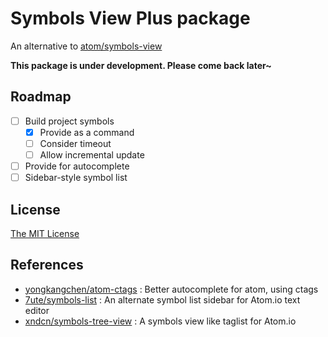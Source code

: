 # Symbols View Plus package

An alternative to [atom/symbols-view](https://github.com/atom/symbols-view)

**This package is under development. Please come back later~**

## Roadmap

- [ ] Build project symbols
  - [x] Provide as a command
  - [ ] Consider timeout
  - [ ] Allow incremental update
- [ ] Provide for autocomplete
- [ ] Sidebar-style symbol list

## License

[The MIT License](https://github.com/aidistan/atom-symbols-view-plus/blob/master/LICENSE.md)

## References

- [yongkangchen/atom-ctags](https://github.com/yongkangchen/atom-ctags) : Better autocomplete for atom, using ctags
- [7ute/symbols-list](https://github.com/7ute/symbols-list) : An alternate symbol list sidebar for Atom.io text editor
- [xndcn/symbols-tree-view](https://github.com/xndcn/symbols-tree-view) : A symbols view like taglist for Atom.io
